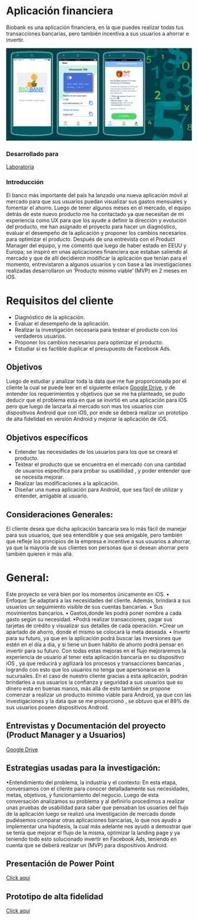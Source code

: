 # Aplicación financiera

Biobank es una aplicación financiera, en la que puedes realizar todas tus transacciones bancarias, pero también incentiva a sus usuarios a ahorrar e invertir. 

![Biobank](/img/biobank.PNG)

### Desarrollado para

[Laboratoria](https://www.laboratoria.la/)


### Introducción
El banco más importante del país ha lanzado una nueva aplicación móvil al mercado para que sus usuarios puedan visualizar sus gastos mensuales y fomentar el ahorro. Luego de tener algunos meses en el mercado, el equipo detrás de este nuevo producto me ha contactado ya que  necesitan de mi experiencia como  UX para que los ayude a definir la dirección y evolución del producto, me han asignado el proyecto para hacer un diagnóstico, evaluar el desempeño de la aplicación y proponer los cambios necesarios para optimizar el producto. 
Después de una entrevista con el Product Manager del equipo, y me comentó que luego de haber estado en EEUU y Europa; se inspiró en unas aplicaciones financiera que estaban saliendo al mercado y que de allí decidieron modificar la aplicación que tenían para el momento, entrevistaron a algunos usuarios y con base a las investigaciones realizadas desarrollaron un ‘Producto mínimo viable’ (MVP) en 2 meses en iOS.


# Requisitos del cliente

* Diagnóstico de la aplicación.
* Evaluar el desempeño de la aplicación.
* Realizar la investigación necesaria para testear el producto con los verdaderos usuarios.
* Proponer los cambios necesarios para optimizar el producto. 
* Estudiar si es factible duplicar el presupuesto de Facebook Ads.

## Objetivos
Luego de estudiar y analizar toda la data que me fue proporcionada por el cliente la cual se puede leer en el siguiente enlace [ Google Drive](https://drive.google.com/drive/u/0/folders/1NWf4701uKDsCK0eLNI8RXEocrI1g1zqd),  y de entender los requerimientos y objetivos que se me ha planteado, se pudo deducir que el problema esta en que se invirtió en una aplicación para iOS pero que luego de lanzarla al mercado son mas los usuarios con dispositivos Android que con iOS, por ende se deberá realizar un prototipo de alta fidelidad en versión Android y mejorar la aplicación de iOS.

## Objetivos específicos
* Entender las necesidades de los usuarios para los que se creará el producto.
* Testear el producto que se encuentra en el mercado con una cantidad de usuarios específica para probar su usabilidad , y poder entender que se necesita mejorar.
* Realizar las modificaciones a la aplicación.
* Diseñar una nueva aplicación para Android, que sea fácil de utilizar y entender, amigable al usuario.

##  Consideraciones Generales:

El cliente desea que dicha aplicación bancaria  sea lo más fácil de manejar para sus usuarios, que sea entendible y que sea amigable, pero también que refleje los principios de la empresa e incentive a sus usuarios a ahorrar, ya que la mayoría de sus clientes son personas que si desean ahorrar pero también quieren ir más allá.

# General:
Este proyecto se verá bien por los momentos únicamente en  iOS. 
• Enfoque: Se adaptará a las necesidades del cliente. Además, brindará a sus usuarios un seguimiento visible de sus cuentas bancarias.
• Sus movimientos bancarios.
• Gastos,donde les podrá poner nombre a cada gasto según su necesidad.
•Podrá realizar transacciones, pagar sus tarjetas de crédito y visualizar sus detalles de cada operación.
•Crear un apartado de ahorro, donde el mismo se colocará la meta deseada.
• Invertir para su futuro, ya que en la aplicación podrá buscar las inversiones que estén en el día a día, y si tiene un buen hábito de ahorro podrá pensar en invertir para su futuro.
Con todas estas mejoras en el flujo mejoraremos  la experiencia de usuario al tener esta aplicación bancaria en su dispositivo iOS , ya que reducirá y agilizará los procesos y transacciones bancarias , logrando con esto que los usuarios no tenga que apersonarse en la sucursales. En el caso de nuestro cliente gracias a esta aplicación, podrán brindarles a sus usuarios la confianza y  seguridad a sus usuarios que su dinero esta en buenas manos, más allá de esto también se propone comenzar a realizar un producto mínimo viable para Android, ya que con las investigaciones y la data que se me proporcionó , se obtuvo que el 89% de sus usuarios poseen dispositivos Android.

## Entrevistas y Documentación del proyecto (Product Manager y a Usuarios)
[Google Drive](https://drive.google.com/drive/folders/1_R3s9PJQoqM4xm87h4ZHRHApL1u2Nz-p)

##  Estrategias usadas para la investigación:

•Entendimiento del problema, la industria y el contexto: En esta etapa, conversamos con el cliente para conocer detalladamente sus necesidades, metas, objetivos, y funcionamiento del negocio. Luego de esta conversación analizamos su problema y al definirlo procedimos a realizar  unas pruebas de usabilidad para saber que pensaban los usuarios del flujo de la aplicación luego se realizó una investigación de mercado donde pudiésemos comparar otras aplicaciones bancarias, lo que nos ayudo a implementar una hipótesis, la cual más adelante nos ayudó a demostrar que se tenía que mejorar el flujo de la misma, optimizar la landing page y ya teniendo todo esto solucionado invertir en Facebook Ads, teniendo en cuenta que se deberá realizar un (MVP) para dispositivos Android. 

## Presentación de Power Point

[Click aquí](https://docs.google.com/presentation/d/1DUXl6wqRGN_cfBpZ8CrPtBuEqv8XzKxd3Ob-voLV-vw/edit?usp=sharing)

## Prototipo de alta fidelidad

[Click aquí](https://invis.io/7DO7B2EVRQT)

